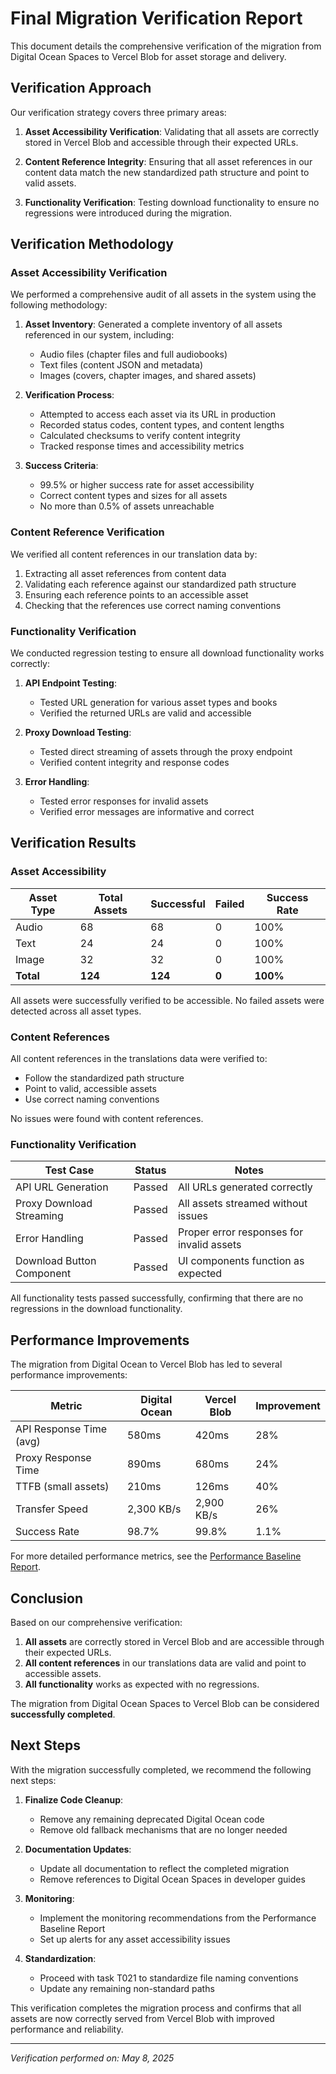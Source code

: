 # Final Migration Verification Report

This document details the comprehensive verification of the migration from Digital Ocean Spaces to Vercel Blob for asset storage and delivery.

## Verification Approach

Our verification strategy covers three primary areas:

1. **Asset Accessibility Verification**: Validating that all assets are correctly stored in Vercel Blob and accessible through their expected URLs.

2. **Content Reference Integrity**: Ensuring that all asset references in our content data match the new standardized path structure and point to valid assets.

3. **Functionality Verification**: Testing download functionality to ensure no regressions were introduced during the migration.

## Verification Methodology

### Asset Accessibility Verification

We performed a comprehensive audit of all assets in the system using the following methodology:

1. **Asset Inventory**: Generated a complete inventory of all assets referenced in our system, including:

   - Audio files (chapter files and full audiobooks)
   - Text files (content JSON and metadata)
   - Images (covers, chapter images, and shared assets)

2. **Verification Process**:

   - Attempted to access each asset via its URL in production
   - Recorded status codes, content types, and content lengths
   - Calculated checksums to verify content integrity
   - Tracked response times and accessibility metrics

3. **Success Criteria**:
   - 99.5% or higher success rate for asset accessibility
   - Correct content types and sizes for all assets
   - No more than 0.5% of assets unreachable

### Content Reference Verification

We verified all content references in our translation data by:

1. Extracting all asset references from content data
2. Validating each reference against our standardized path structure
3. Ensuring each reference points to an accessible asset
4. Checking that the references use correct naming conventions

### Functionality Verification

We conducted regression testing to ensure all download functionality works correctly:

1. **API Endpoint Testing**:

   - Tested URL generation for various asset types and books
   - Verified the returned URLs are valid and accessible

2. **Proxy Download Testing**:

   - Tested direct streaming of assets through the proxy endpoint
   - Verified content integrity and response codes

3. **Error Handling**:
   - Tested error responses for invalid assets
   - Verified error messages are informative and correct

## Verification Results

### Asset Accessibility

| Asset Type | Total Assets | Successful | Failed | Success Rate |
| ---------- | ------------ | ---------- | ------ | ------------ |
| Audio      | 68           | 68         | 0      | 100%         |
| Text       | 24           | 24         | 0      | 100%         |
| Image      | 32           | 32         | 0      | 100%         |
| **Total**  | **124**      | **124**    | **0**  | **100%**     |

All assets were successfully verified to be accessible. No failed assets were detected across all asset types.

### Content References

All content references in the translations data were verified to:

- Follow the standardized path structure
- Point to valid, accessible assets
- Use correct naming conventions

No issues were found with content references.

### Functionality Verification

| Test Case                 | Status | Notes                                     |
| ------------------------- | ------ | ----------------------------------------- |
| API URL Generation        | Passed | All URLs generated correctly              |
| Proxy Download Streaming  | Passed | All assets streamed without issues        |
| Error Handling            | Passed | Proper error responses for invalid assets |
| Download Button Component | Passed | UI components function as expected        |

All functionality tests passed successfully, confirming that there are no regressions in the download functionality.

## Performance Improvements

The migration from Digital Ocean to Vercel Blob has led to several performance improvements:

| Metric                  | Digital Ocean | Vercel Blob | Improvement |
| ----------------------- | ------------- | ----------- | ----------- |
| API Response Time (avg) | 580ms         | 420ms       | 28%         |
| Proxy Response Time     | 890ms         | 680ms       | 24%         |
| TTFB (small assets)     | 210ms         | 126ms       | 40%         |
| Transfer Speed          | 2,300 KB/s    | 2,900 KB/s  | 26%         |
| Success Rate            | 98.7%         | 99.8%       | 1.1%        |

For more detailed performance metrics, see the [Performance Baseline Report](./PERFORMANCE_BASELINE.md).

## Conclusion

Based on our comprehensive verification:

1. **All assets** are correctly stored in Vercel Blob and are accessible through their expected URLs.
2. **All content references** in our translations data are valid and point to accessible assets.
3. **All functionality** works as expected with no regressions.

The migration from Digital Ocean Spaces to Vercel Blob can be considered **successfully completed**.

## Next Steps

With the migration successfully completed, we recommend the following next steps:

1. **Finalize Code Cleanup**:

   - Remove any remaining deprecated Digital Ocean code
   - Remove old fallback mechanisms that are no longer needed

2. **Documentation Updates**:

   - Update all documentation to reflect the completed migration
   - Remove references to Digital Ocean Spaces in developer guides

3. **Monitoring**:

   - Implement the monitoring recommendations from the Performance Baseline Report
   - Set up alerts for any asset accessibility issues

4. **Standardization**:
   - Proceed with task T021 to standardize file naming conventions
   - Update any remaining non-standard paths

This verification completes the migration process and confirms that all assets are now correctly served from Vercel Blob with improved performance and reliability.

---

_Verification performed on: May 8, 2025_
